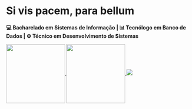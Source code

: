 # Si vis pacem, para bellum
<b>💻 Bacharelado em Sistemas de Informação | <b> 📊 Tecnólogo em Banco de Dados |<b> ⚙️ Técnico em Desenvolvimento de Sistemas 
<div>
    <a href="https://github.com/vikttorcostta">
        <img height=160 align="center" src="https://github-readme-stats.vercel.app/api?username=vikttorcostta&show_icons=true&theme=tokyonight&layout=compact&count_private=true&include_all_commits=true&show_owner=true&repo=github-readme-stats" />
        <img height=160 align="center" src="https://github-readme-stats.vercel.app/api/top-langs?username=vikttorcostta&theme=tokyonight&layout=compact&top-langs&card_width=320" />
        <img src="https://img.itch.zone/aW1nLzcxMjUwMDYuZ2lm/original/wuLmgb.gif">
    </a>
</div>
